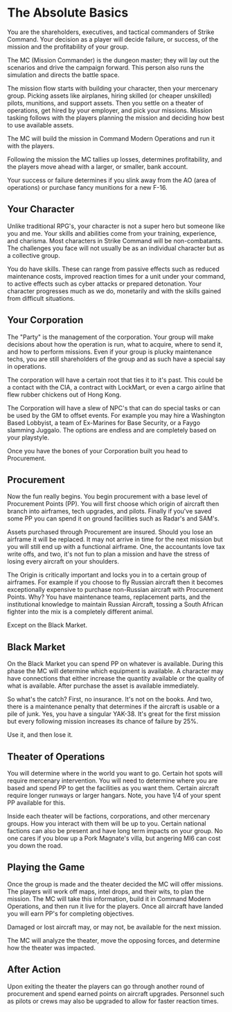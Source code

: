 # The Absolute Basics

You are the shareholders, executives, and tactical commanders of Strike Command. Your decision as a player will decide failure, or success, of the mission and the profitability of your group. 

The MC (Mission Commander) is the dungeon master; they will lay out the scenarios and drive the campaign forward. This person also runs the simulation and directs the battle space. 

The mission flow starts with building your character, then your mercenary group. Picking assets like airplanes, hiring skilled (or cheaper unskilled) pilots, munitions, and support assets. Then you settle on a theater of operations, get hired by your employer, and pick your missions. Mission tasking follows with the players planning the mission and deciding how best to use available assets.

The MC will build the mission in Command Modern Operations and run it with the players.

Following the mission the MC tallies up losses, determines profitability, and the players move ahead with a larger, or smaller, bank account. 

Your success or failure determines if you slink away from the AO (area of operations) or purchase fancy munitions for a new F-16.

## Your Character

Unlike traditional RPG's, your character is not a super hero but someone like you and me. Your skills and abilities come from your training, experience, and charisma. Most characters in Strike Command will be non-combatants. The challenges you face will not usually be as an individual character but as a collective group.

You do have skills. These can range from passive effects such as reduced maintenance costs, improved reaction times for a unit under your command, to active effects such as cyber attacks or prepared detonation. Your character progresses much as we do, monetarily and with the skills gained from difficult situations.

## Your Corporation

The "Party" is the management of the corporation. Your group will make decisions about how the operation is run, what to acquire, where to send it, and how to perform missions. Even if your group is plucky maintenance techs, you are still shareholders of the group and as such have a special say in operations. 

The corporation will have a certain root that ties it to it's past. This could be a contact with the CIA, a contract with LockMart, or even a cargo airline that flew rubber chickens out of Hong Kong.

The Corporation will have a slew of NPC's that can do special tasks or can be used by the GM to offset events. For example you may hire a Washington Based Lobbyist, a team of Ex-Marines for Base Security, or a Faygo slamming Juggalo. The options are endless and are completely based on your playstyle.

Once you have the bones of your Corporation built you head to Procurement.

## Procurement

Now the fun really begins. You begin procurement with a base level of Procurement Points (PP). You will first choose which origin of aircraft then branch into airframes, tech upgrades, and pilots. Finally if you've saved some PP you can spend it on ground facilities such as Radar's and SAM's.

Assets purchased through Procurement are insured. Should you lose an airframe it will be replaced. It may not arrive in time for the next mission but you will still end up with a functional airframe. One, the accountants love tax write offs, and two, it's not fun to plan a mission and have the stress of losing every aircraft on your shoulders.

The Origin is critically important and locks you in to a certain group of airframes. For example if you choose to fly Russian aircraft then it becomes exceptionally expensive to purchase non-Russian aircraft with Procurement Points. Why? You have maintenance teams, replacement parts, and the institutional knowledge to maintain Russian Aircraft, tossing a South African fighter into the mix is a completely different animal.

Except on the Black Market.

## Black Market

On the Black Market you can spend PP on whatever is available. During this phase the MC will determine which equipment is available. A character may have connections that either increase the quantity available or the quality of what is available. After purchase the asset is available immediately.

So what's the catch? First, no insurance. It's not on the books. And two, there is a maintenance penalty that determines if the aircraft is usable or a pile of junk. Yes, you have a singular YAK-38. It's great for the first mission but every following mission increases its chance of failure by 25%. 

Use it, and then lose it.

## Theater of Operations   

You will determine where in the world you want to go. Certain hot spots will require mercenary intervention. You will need to determine where you are based and spend PP to get the facilities as you want them. Certain aircraft require longer runways or larger hangars. Note, you have 1/4 of your spent PP available for this.

Inside each theater will be factions, corporations, and other mercenary groups. How you interact with them will be up to you. Certain national factions can also be present and have long term impacts on your group. No one cares if you blow up a Pork Magnate's villa, but angering MI6 can cost you down the road. 

## Playing the Game

Once the group is made and the theater decided the MC will offer missions. The players will work off maps, intel drops, and their wits, to plan the mission. The MC will take this information, build it in Command Modern Operations, and then run it live for the players. Once all aircraft have landed you will earn PP's for completing objectives.

Damaged or lost aircraft may, or may not, be available for the next mission. 

The MC will analyze the theater, move the opposing forces, and determine how the theater was impacted. 

## After Action

Upon exiting the theater the players can go through another round of procurement and spend earned points on aircraft upgrades. Personnel such as pilots or crews may also be upgraded to allow for faster reaction times.


